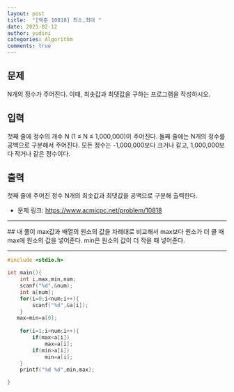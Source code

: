 ```yaml
---
layout: post
title:  "[백준 10818] 최소,최대 "
date: 2021-02-12
author: yudini
categories: Algorithm
comments: true
---
```


## 문제

N개의 정수가 주어진다. 이때, 최솟값과 최댓값을 구하는 프로그램을 작성하시오.

## 입력

첫째 줄에 정수의 개수 N (1 ≤ N ≤ 1,000,000)이 주어진다. 둘째 줄에는 N개의 정수를 공백으로 구분해서 주어진다. 모든 정수는 -1,000,000보다 크거나 같고, 1,000,000보다 작거나 같은 정수이다.

## 출력

첫째 줄에 주어진 정수 N개의 최솟값과 최댓값을 공백으로 구분해 출력한다.

* 문제 링크: <https://www.acmicpc.net/problem/10818>


<hr>
## 내 풀이
max값과 배열의 원소의 값을 차례대로 비교해서 max보다 원소가 더 클 때 max에 원소의 값을 넣어준다.
min은 원소의 값이 더 작을 때 넣어준다.

<hr>

~~~c++
#include <stdio.h>

int main(){
    int i,max,min,num;
    scanf("%d",&num);
    int a[num];
    for(i=0;i<num;i++){
        scanf("%d",&a[i]);
    }
   max=min=a[0];
    
    for(i=1;i<num;i++){
        if(max<a[i])
            max=a[i];
        if(min>a[i])
            min=a[i];
    }
    printf("%d %d",min,max);

}
~~~
